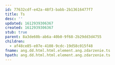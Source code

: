```yaml
---
id: 77632cdf-e42a-48f3-babb-2b13616477f7
title: Ts
desc: ''
updated: 1612939306367
created: 1612939306367
stub: true
parent: 8a3de60b-ab6a-40b0-9f68-2b29dd3d4755
children:
  - af48ce85-e07e-4108-9cdc-19d58c015f48
fname: ang.dd.html.html.element.ang.zdarzenie.ts
hpath: ang.dd.html.html.element.ang.zdarzenie.ts
---
```



